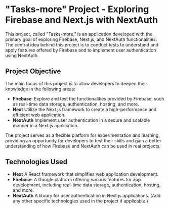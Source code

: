 # "Tasks-more" Project - Exploring Firebase and Next.js with NextAuth

<p>This project, called "Tasks-more," is an application developed with the primary goal of exploring Firebase, Next.js, and NextAuth functionalities. The central idea behind this project is to conduct tests to understand and apply features offered by Firebase and to implement user authentication using NextAuth.</p>
 
<h2>Project Objective</h2>

<p>The main focus of this project is to allow developers to deepen their knowledge in the following areas:</p>

- <strong>Firebase</strong>: Explore and test the functionalities provided by Firebase, such as real-time data storage, authentication, hosting, and more.
- <strong>Next</strong> Utilize the Next.js framework to create a high-performance and efficient web application.
- <strong>NextAuth</strong> Implement user authentication in a secure and scalable manner in a Next.js application.

<p>The project serves as a flexible platform for experimentation and learning, providing an opportunity for developers to test their skills and gain a better understanding of how Firebase and NextAuth can be used in real projects.</p>

<h2>Technologies Used</h2>

- <strong>Next</strong> A React framework that simplifies web application development.
- <strong>Firebase</strong>: A Google platform offering various features for app development, including real-time data storage, authentication, hosting, and more.
- <strong>NextAuth</strong>  A library for user authentication in Next.js applications.
(Add any other specific technologies used in the project if applicable.)
